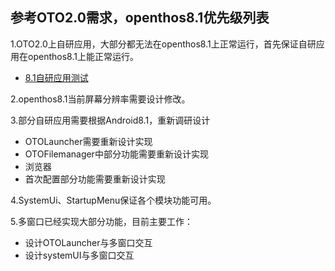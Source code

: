 ## 参考OTO2.0需求，openthos8.1优先级列表

1.OTO2.0上自研应用，大部分都无法在openthos8.1上正常运行，首先保证自研应用在openthos8.1上能正常运行。
  - [8.1自研应用测试](https://github.com/openthos/multiwin-analysis/blob/master/multiwindow/liuxx/8.1%E8%87%AA%E7%A0%94%E5%BA%94%E7%94%A8%E6%B5%8B%E8%AF%95.md)
  
2.openthos8.1当前屏幕分辨率需要设计修改。

3.部分自研应用需要根据Android8.1，重新调研设计
  - OTOLauncher需要重新设计实现
  - OTOFilemanager中部分功能需要重新设计实现
  - 浏览器
  - 首次配置部分功能需要重新设计实现

4.SystemUi、StartupMenu保证各个模块功能可用。

5.多窗口已经实现大部分功能，目前主要工作：
  - 设计OTOLauncher与多窗口交互
  - 设计systemUI与多窗口交互
